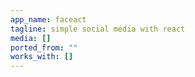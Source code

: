```yaml
---
app_name: faceact
tagline: simple social media with react
media: []
ported_from: ""
works_with: []
---
```



